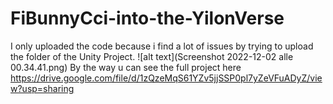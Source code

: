 # FiBunnyCci-into-the-YilonVerse

I only uploaded the code because i find a lot of issues by trying to upload the folder of the Unity Project.
![alt text](Screenshot 2022-12-02 alle 00.34.41.png)
By the way u can see the full project here
https://drive.google.com/file/d/1zQzeMqS61YZv5jjSSP0pl7yZeVFuADyZ/view?usp=sharing
